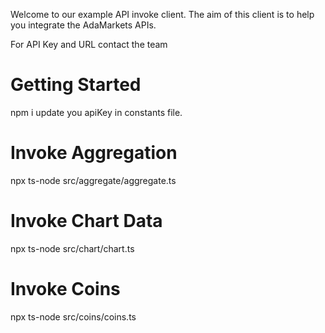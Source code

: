 Welcome to our example API invoke client. The aim of this client is to help you integrate the AdaMarkets APIs.

For API Key and URL contact the team


# Getting Started
npm i 
update you apiKey in constants file.

# Invoke Aggregation
npx ts-node src/aggregate/aggregate.ts

# Invoke Chart Data
npx ts-node src/chart/chart.ts

# Invoke Coins
npx ts-node src/coins/coins.ts